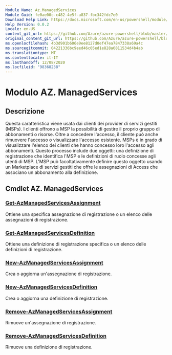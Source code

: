 ```yaml
---
Module Name: Az.ManagedServices
Module Guid: fe0ae00c-c482-4e5f-a837-fbc342fdc7e0
Download Help Link: https://docs.microsoft.com/en-us/powershell/module/az.managedservices
Help Version: 0.0.2
Locale: en-US
content_git_url: https://github.com/Azure/azure-powershell/blob/master/src/ManagedServices/ManagedServices/help/Az.ManagedServices.md
original_content_git_url: https://github.com/Azure/azure-powershell/blob/master/src/ManagedServices/ManagedServices/help/Az.ManagedServices.md
ms.openlocfilehash: 4b3d901b606e9ee8127d0ef47ea7847338a69a4c
ms.sourcegitcommit: 04221336bc9eed46c05ed1e828a6811534d4b4ab
ms.translationtype: MT
ms.contentlocale: it-IT
ms.lasthandoff: 12/08/2020
ms.locfileid: "98368238"
---
```

# Modulo AZ. ManagedServices
## Descrizione
Questa caratteristica viene usata dai clienti dei provider di servizi gestiti (MSPs). I clienti offrono a MSP la possibilità di gestire il proprio gruppo di abbonamenti o risorse. Oltre a concedere l'accesso, il cliente può anche rimuovere l'accesso o visualizzare l'accesso esistente. MSPs è in grado di visualizzare l'elenco dei clienti che hanno concesso loro l'accesso agli abbonamenti. Questo processo include due oggetti: una definizione di registrazione che identifica l'MSP e le definizioni di ruolo concesse agli utenti di MSP. L'MSP può facoltativamente definire questo oggetto usando un Marketplace di servizi gestiti che offre le assegnazioni di Access che associano un abbonamento alla definizione.

## Cmdlet AZ. ManagedServices
### [Get-AzManagedServicesAssignment](Get-AzManagedServicesAssignment.md)
Ottiene una specifica assegnazione di registrazione o un elenco delle assegnazioni di registrazione.

### [Get-AzManagedServicesDefinition](Get-AzManagedServicesDefinition.md)
Ottiene una definizione di registrazione specifica o un elenco delle definizioni di registrazione.

### [New-AzManagedServicesAssignment](New-AzManagedServicesAssignment.md)
Crea o aggiorna un'assegnazione di registrazione.

### [New-AzManagedServicesDefinition](New-AzManagedServicesDefinition.md)
Crea o aggiorna una definizione di registrazione.

### [Remove-AzManagedServicesAssignment](Remove-AzManagedServicesAssignment.md)
Rimuove un'assegnazione di registrazione.

### [Remove-AzManagedServicesDefinition](Remove-AzManagedServicesDefinition.md)
Rimuove una definizione di registrazione.

